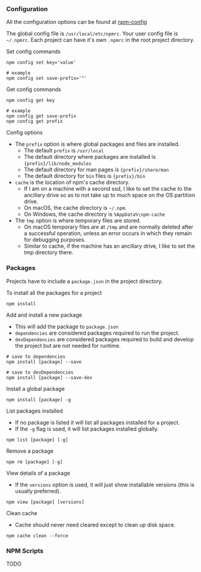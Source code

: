 ### Configuration

All the configuration options can be found at [npm-config](https://docs.npmjs.com/misc/config)

The global config file is `/usr/local/etc/npmrc`.
Your user config file is `~/.npmrc`.
Each project can have it's own `.npmrc` in the root project directory.

Set config commands
```
npm config set key='value'

# example
npm config set save-prefix='^'
```

Get config commands
```
npm config get key

# example
npm config get save-prefix
npm config get prefix
```

Config options
- The `prefix` option is where global packages and files are installed.
	- The default `prefix` is `/usr/local`
	- The default directory where packages are installed is `{prefix}/lib/node_modules`
	- The default directory for man pages is `{prefix}/share/man`
	- The default directory for `bin` files is `{prefix}/bin`
- `cache` is the location of npm's cache directory.
	- If I am on a machine with a second ssd, I like to set the cache to the ancillary drive so as to not take up to much space on the OS partition drive.
	- On macOS, the cache directory is `~/.npm`.
	- On Windows, the cache directory is `%AppData%\npm-cache`
- The `tmp` option is where temporary files are stored.
	- On macOS temporary files are at `/tmp` and are normally deleted after a successful operation, unless an error occurs in which they remain for debugging purposes.
	- Similar to cache, if the machine has an ancillary drive, I like to set the tmp directory there.

### Packages

Projects have to include a `package.json` in the project directory.

To install all the packages for a project
```
npm install
```
Add and install a new package
- This will add the package to `package.json`
- `dependencies` are considered packages required to run the project.
- `devDependencies` are considered packages required to build and develop the project but are not needed for runtime.
```
# save to dependencies
npm install [package] --save

# save to devDependencies
npm install [package] --save-dev
```

Install a global package
```
npm install [package] -g
```

List packages installed
- If no package is listed it will list all packages installed for a project.
- If the `-g` flag is used, it will list packages installed globally.
```
npm list [package] [-g]
```

Remove a package
```
npm rm [package] [-g]
```

View details of a package
- If the `versions` option is used, it will just show installable versions (this is usually preferred).
```
npm view [package] [versions]
```

Clean cache
- Cache should never need cleared except to clean up disk space.
```
npm cache clean --force
```

### NPM Scripts

TODO






